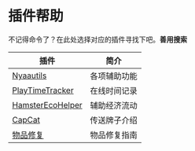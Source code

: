 # 插件帮助

不记得命令了？在此处选择对应的插件寻找下吧。**善用搜索**

|插件|简介|
|--|--|
|[Nyaautils](space/plugins/nyaautils.md)|各项辅助功能|
|[PlayTimeTracker](space/plugins/playtimetracker.md)|在线时间记录|
|[HamsterEcoHelper](space/plugins/hamsterecohelper.md)|辅助经济流动|
|[CapCat](space/plugins/capcat.md)|传送牌子介绍|
|[物品修复](space/plugins/repair.md)|物品修复指南|
